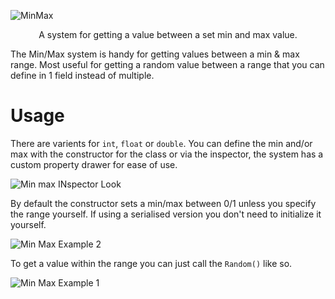 ![MinMax](https://user-images.githubusercontent.com/33253710/160084530-351b9f71-9d74-47a6-b0d1-5c05e7cba1fc.jpg)

<p align=center>A system for getting a value between a set min and max value.</p>

The Min/Max system is handy for getting values between a min & max range. Most useful for getting a random value between a range that you can define in 1 field instead of multiple. 

# Usage
There are varients for <code>int</code>, <code>float</code> or <code>double</code>. You can define the min and/or max with the constructor for the class or via the inspector, the system has a custom property drawer for ease of use.

![Min max INspector Look](https://user-images.githubusercontent.com/33253710/160472998-e744a097-9703-423b-ac15-7d3d2fd96642.png)

By default the constructor sets a min/max between 0/1 unless you specify the range yourself. If using a serialised version you don't need to initialize it yourself. 

![Min Max Example 2](https://user-images.githubusercontent.com/33253710/160473103-5792395d-0079-410f-b527-e55826fbceb9.png)

To get a value within the range you can just call the <code>Random()</code> like so.

![Min Max Example 1](https://user-images.githubusercontent.com/33253710/160473040-9bd6a65f-8fed-462b-bcbf-35d9e19aa1d6.png)
